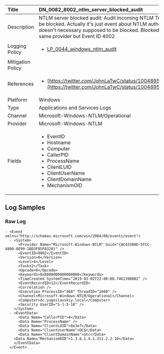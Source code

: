 | Title             | DN_0082_8002_ntlm_server_blocked_audit                                                                                                      |
|:------------------|:-----------------------------------------------------------------------------------------------------------------|
| Description       | NTLM server blocked audit: Audit Incoming NTLM Traffic that would be blocked. Actually it's just event about NTLM authentication, it doesn't necessary supposed to be blocked. Blocked NTLM auth is the same provider but Event ID 4002                                                                                                |
| Logging Policy    | <ul><li>[LP_0044_windows_ntlm_audit](../Logging_Policies/LP_0044_windows_ntlm_audit.md)</li></ul> |
| Mitigation Policy | <ul></ul> |
| References     		| <ul><li>[https://twitter.com/JohnLaTwC/status/1004895902010507266](https://twitter.com/JohnLaTwC/status/1004895902010507266)</li></ul>                                  |
| Platform       		| Windows   |
| Type           		| Applications and Services Logs 		| 
| Channel        		| Microsoft-Windows-NTLM/Operational    |
| Provider       		| Microsoft-Windows-NTLM   |
| Fields         		| <ul><li>EventID</li><li>Hostname</li><li>Computer</li><li>CallerPID</li><li>ProcessName</li><li>ClientLUID</li><li>ClientUserName</li><li>ClientDomainName</li><li>MechanismOID</li></ul>                                               |


## Log Samples

### Raw Log

```
- <Event xmlns="http://schemas.microsoft.com/win/2004/08/events/event">
  - <System>
      <Provider Name="Microsoft-Windows-NTLM" Guid="{AC43300D-5FCC-4800-8E99-1BD3F85F0320}" /> 
      <EventID>8002</EventID> 
      <Version>0</Version> 
      <Level>4</Level> 
      <Task>2</Task> 
      <Opcode>0</Opcode> 
      <Keywords>0x8000000000000000</Keywords> 
      <TimeCreated SystemTime="2019-03-02T23:00:00.746139000Z" /> 
      <EventRecordID>12</EventRecordID> 
      <Correlation /> 
      <Execution ProcessID="468" ThreadID="2660" /> 
      <Channel>Microsoft-Windows-NTLM/Operational</Channel> 
      <Computer>dc.yugoslavskiy.local</Computer> 
      <Security UserID="S-1-5-18" /> 
    </System>
  - <EventData>
      <Data Name="CallerPID">4</Data> 
      <Data Name="ProcessName" /> 
      <Data Name="ClientLUID">0x3e7</Data> 
      <Data Name="ClientUserName">DC$</Data> 
      <Data Name="ClientDomainName">atc</Data> 
    <Data Name="MechanismOID">1.3.6.1.4.1.311.2.2.10</Data> 
    </EventData>
  </Event>
```




